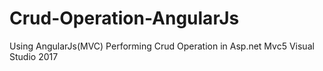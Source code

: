 # Crud-Operation-AngularJs
Using AngularJs(MVC) Performing Crud Operation in Asp.net Mvc5 Visual Studio 2017
